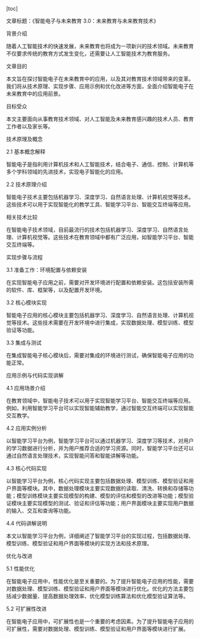 
[toc]                    
                
                
文章标题：《智能电子与未来教育 3.0：未来教育与未来教育技术》

背景介绍

随着人工智能技术的快速发展，未来教育也将成为一项新兴的技术领域。未来教育不仅要求传统的教育方式发生变化，还需要让人工智能技术为教育服务。

文章目的

本文旨在探讨智能电子在未来教育中的应用，以及其对教育技术领域带来的变革。我们将从技术原理、实现步骤、应用示例和优化改进等方面，全面介绍智能电子在未来教育中的应用前景。

目标受众

本文主要面向从事教育技术领域、对人工智能及未来教育感兴趣的技术人员、教育工作者以及家长等。

技术原理及概念

2.1 基本概念解释

智能电子是指利用计算机技术和人工智能技术，结合电子、通信、控制、计算机等多个学科领域的先进技术，实现电子智能化的应用。

2.2 技术原理介绍

智能电子技术主要包括机器学习、深度学习、自然语言处理、计算机视觉等技术。这些技术可以用于实现智能化的教学工具、智能学习平台、智能交互终端等应用。

相关技术比较

在智能电子技术领域，目前最流行的技术包括机器学习、深度学习、自然语言处理、计算机视觉等。这些技术在教育领域中都有广泛应用，如智能学习平台、智能交互终端等。

实现步骤与流程

3.1 准备工作：环境配置与依赖安装

在实现智能电子应用之前，需要对开发环境进行配置和依赖安装。这包括安装所需的软件、库、框架等，以及配置开发环境。

3.2 核心模块实现

智能电子应用的核心模块主要包括机器学习、深度学习、自然语言处理、计算机视觉等技术。这些技术需要在开发环境中进行集成，实现数据处理、模型训练、模型验证等功能。

3.3 集成与测试

在集成智能电子核心模块后，需要对集成的环境进行测试，确保智能电子应用的功能正常。

应用示例与代码实现讲解

4.1 应用场景介绍

在教育领域中，智能电子技术可以用于实现智能学习平台、智能交互终端等应用。例如，利用智能学习平台可以实现智能辅助教学，通过智能交互终端可以实现智能交互教学。

4.2 应用实例分析

以智能学习平台为例，智能学习平台可以通过机器学习、深度学习等技术，对用户的学习数据进行分析，并为用户推荐合适的学习资源。同时，智能学习平台还可以通过自然语言处理技术，实现智能问答和智能讲解等功能。

4.3 核心代码实现

以智能学习平台为例，核心代码实现主要包括数据处理、模型训练、模型验证和用户界面等模块。其中，数据处理模块主要实现数据的读取、清洗、转换和存储等功能；模型训练模块主要实现模型的构建、模型的评估和模型的改进等功能；模型验证模块主要实现模型的测试、验证和评估等功能；用户界面模块主要实现用户数据的输入、交互和查询等功能。

4.4 代码讲解说明

本文以智能学习平台为例，详细阐述了智能学习平台的实现过程，包括数据处理、模型训练、模型验证和用户界面等模块的实现方法和技术原理。

优化与改进

5.1 性能优化

在智能电子应用中，性能优化是至关重要的。为了提升智能电子应用的性能，需要对数据处理、模型训练、模型验证和用户界面等模块进行优化。优化的方法主要包括减少数据量、提高数据处理效率、优化模型训练算法和优化模型验证算法等。

5.2 可扩展性改进

在智能电子应用中，可扩展性也是一个重要的考虑因素。为了提升智能电子应用的可扩展性，需要对数据处理、模型训练、模型验证和用户界面等模块进行扩展。

